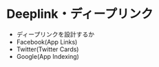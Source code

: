 # Deeplink・ディープリンク

* ディープリンクを設計するか
* Facebook(App Links)
* Twitter(Twitter Cards)
* Google(App Indexing)